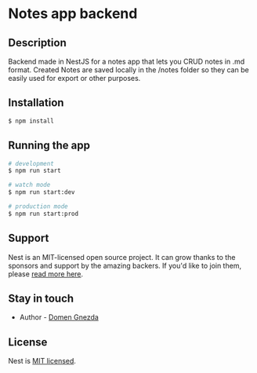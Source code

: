 # Notes app backend

## Description
Backend made in NestJS for a notes app that lets you CRUD notes in .md format. 
Created Notes are saved locally in the /notes folder so they can be easily
used for export or other purposes.

## Installation

```bash
$ npm install
```

## Running the app

```bash
# development
$ npm run start

# watch mode
$ npm run start:dev

# production mode
$ npm run start:prod
```

## Support

Nest is an MIT-licensed open source project. It can grow thanks to the sponsors and support by the amazing backers. If you'd like to join them, please [read more here](https://docs.nestjs.com/support).

## Stay in touch

- Author - [Domen Gnezda](https://www.linkedin.com/in/domen-gnezda/)

## License

Nest is [MIT licensed](LICENSE).
